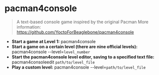 # pacman4console
> A text-based console game inspired by the original Pacman
> More information: <https://github.com/YoctoForBeaglebone/pacman4console>
- **Start a game at Level 1:**
pacman4console
- **Start a game on a certain level (there are nine official levels):**
pacman4console --level=`level_number`
- **Start the pacman4console level editor, saving to a specified text file:**
pacman4consoleedit `path/to/level_file`
- **Play a custom level:**
pacman4console --level=`path/to/level_file`
